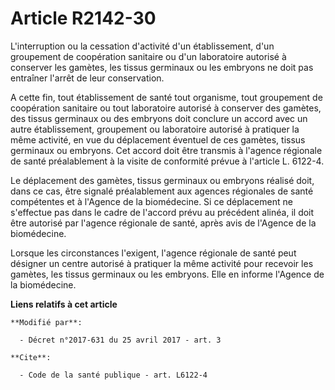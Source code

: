 # Article R2142-30

L'interruption ou la cessation d'activité d'un établissement, d'un groupement de coopération sanitaire ou d'un laboratoire
autorisé à conserver les gamètes, les tissus germinaux ou les embryons ne doit pas entraîner l'arrêt de leur conservation.

A cette fin, tout établissement de santé tout organisme, tout groupement de coopération sanitaire ou tout laboratoire
autorisé à conserver des gamètes, des tissus germinaux ou des embryons doit conclure un accord avec un autre établissement,
groupement ou laboratoire autorisé à pratiquer la même activité, en vue du déplacement éventuel de ces gamètes, tissus
germinaux ou embryons. Cet accord doit être transmis à l'agence régionale de santé préalablement à la visite de conformité
prévue à l'article L. 6122-4.

Le déplacement des gamètes, tissus germinaux ou embryons réalisé doit, dans ce cas, être signalé préalablement aux agences
régionales de santé compétentes et à l'Agence de la biomédecine. Si ce déplacement ne s'effectue pas dans le cadre de
l'accord prévu au précédent alinéa, il doit être autorisé par l'agence régionale de santé, après avis de l'Agence de la
biomédecine.

Lorsque les circonstances l'exigent, l'agence régionale de santé peut désigner un centre autorisé à pratiquer la même
activité pour recevoir les gamètes, les tissus germinaux ou les embryons. Elle en informe l'Agence de la biomédecine.

**Liens relatifs à cet article**

	**Modifié par**:

	  - Décret n°2017-631 du 25 avril 2017 - art. 3

	**Cite**:

	  - Code de la santé publique - art. L6122-4
